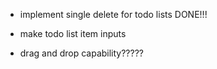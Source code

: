 - implement single delete for todo lists DONE!!!

- make todo list item inputs
- drag and drop capability?????
